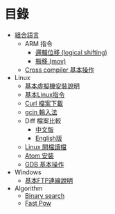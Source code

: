 #  目錄

* [組合語言](./Assembly/README.md)
  * ARM 指令
    * [邏輯位移 (logical shifting) ](./Assembly/ARM-Instruction/LSL-LSR/README.md)
    * [搬移 (mov) ](./Assembly/ARM-Instruction/mov/README.md)
  * [Cross compiler 基本操作](./Assembly/Cross-Compiler-Usage/README.md)
* Linux
  * [基本虛擬機安裝說明](./Linux/VM-Install/README.md)
  * [基本Linux指令](./Linux/Terminal-Common-Instruction/README.md)
  * [Curl 檔案下載](./Linux/Curl/README.md)
  * [gcin 輸入法](./Linux/gcin/README.md)
  * Diff 檔案比較
    * [中文版](./Linux/Diff/README.md)
    * [English版](./Linux/Diff/English_version_for_Gary.md)
  * [Linux 開檔讀檔](./Linux/read_write_file/README.md)
  * [Atom 安裝](./Linux/Atom/README.md)
  * [GDB 基本操作](./Linux/GDB/README.md)
* Windows
  * [基本FTP連線說明](./Windows/FTP/README.md)
* Algorithm
  * [Binary search](./Algorithm/binary_search/README.md)
  * [Fast Pow](./Algorithm/fast_pow/README.md)
